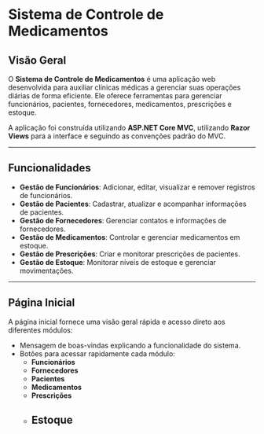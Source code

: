 # Sistema de Controle de Medicamentos

## Visão Geral
O **Sistema de Controle de Medicamentos** é uma aplicação web desenvolvida para auxiliar clínicas médicas a gerenciar suas operações diárias de forma eficiente. Ele oferece ferramentas para gerenciar funcionários, pacientes, fornecedores, medicamentos, prescrições e estoque.

A aplicação foi construída utilizando **ASP.NET Core MVC**, utilizando **Razor Views** para a interface e seguindo as convenções padrão do MVC.

---

## Funcionalidades

- **Gestão de Funcionários**: Adicionar, editar, visualizar e remover registros de funcionários.  
- **Gestão de Pacientes**: Cadastrar, atualizar e acompanhar informações de pacientes.  
- **Gestão de Fornecedores**: Gerenciar contatos e informações de fornecedores.  
- **Gestão de Medicamentos**: Controlar e gerenciar medicamentos em estoque.  
- **Gestão de Prescrições**: Criar e monitorar prescrições de pacientes.  
- **Gestão de Estoque**: Monitorar níveis de estoque e gerenciar movimentações.

---

## Página Inicial

A página inicial fornece uma visão geral rápida e acesso direto aos diferentes módulos:

- Mensagem de boas-vindas explicando a funcionalidade do sistema.  
- Botões para acessar rapidamente cada módulo:
  - **Funcionários**
  - **Fornecedores**
  - **Pacientes**
  - **Medicamentos**
  - **Prescrições**
  - **Estoque**
	- 
	
